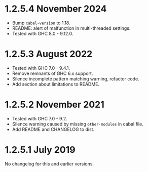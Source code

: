 # 1.2.5.4 November 2024

* Bump `cabal-version` to 1.18.
* README: alert of malfunction in multi-threaded settings.
* Tested with GHC 8.0 - 9.12.0.

# 1.2.5.3 August 2022

* Tested with GHC 7.0 - 9.4.1.
* Remove remnants of GHC 6.x support.
* Silence incomplete pattern matching warning, refactor code.
* Add section about limitations to README.

# 1.2.5.2 November 2021

* Tested with GHC 7.0 - 9.2.
* Silence warning caused by missing `other-modules` in cabal file.
* Add README and CHANGELOG to dist.

# 1.2.5.1 July 2019

No changelog for this and earlier versions.
